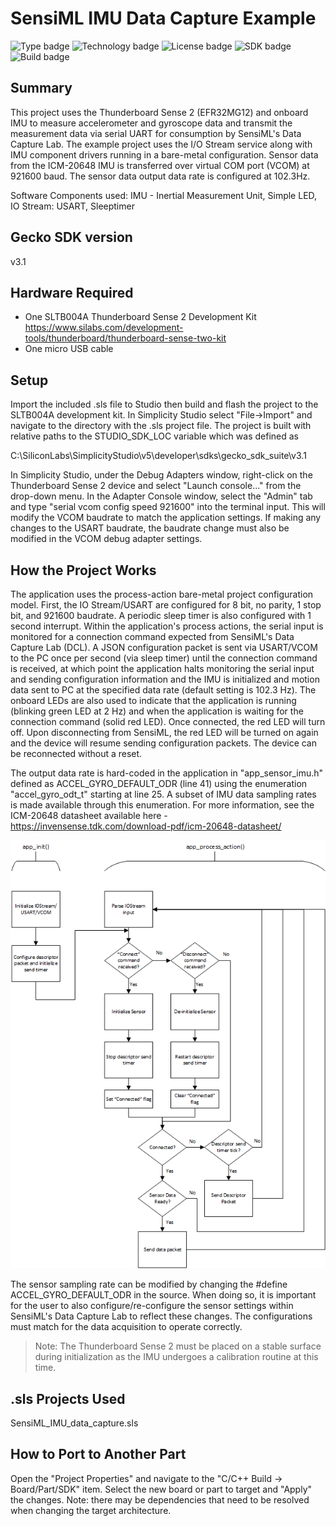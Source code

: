 # SensiML IMU Data Capture Example #
![Type badge](https://img.shields.io/badge/dynamic/json?url=https://raw.githubusercontent.com/SiliconLabs/application_examples_ci/master/platform_applications/SensiML_IMU_common.json&label=Type&query=type&color=green)
![Technology badge](https://img.shields.io/badge/dynamic/json?url=https://raw.githubusercontent.com/SiliconLabs/application_examples_ci/master/platform_applications/SensiML_IMU_common.json&label=Technology&query=technology&color=green)
![License badge](https://img.shields.io/badge/dynamic/json?url=https://raw.githubusercontent.com/SiliconLabs/application_examples_ci/master/platform_applications/SensiML_IMU_common.json&label=License&query=license&color=green)
![SDK badge](https://img.shields.io/badge/dynamic/json?url=https://raw.githubusercontent.com/SiliconLabs/application_examples_ci/master/platform_applications/SensiML_IMU_common.json&label=SDK&query=sdk&color=green)
![Build badge](https://img.shields.io/endpoint?url=https://raw.githubusercontent.com/SiliconLabs/application_examples_ci/master/platform_applications/SensiML_IMU_build_status.json)

## Summary ##

This project uses the Thunderboard Sense 2 (EFR32MG12) and onboard IMU to measure accelerometer and gyroscope data and transmit the measurement data via serial UART for consumption by SensiML's Data Capture Lab. The example project uses the I/O Stream service along with IMU component drivers running in a bare-metal configuration. Sensor data from the ICM-20648 IMU is transferred over virtual COM port (VCOM) at 921600 baud. The sensor data output data rate is configured at 102.3Hz.

Software Components used: IMU - Inertial Measurement Unit, Simple LED, IO Stream: USART, Sleeptimer

## Gecko SDK version ##

v3.1

## Hardware Required ##

- One SLTB004A Thunderboard Sense 2 Development Kit
<https://www.silabs.com/development-tools/thunderboard/thunderboard-sense-two-kit>
- One micro USB cable

## Setup ##

Import the included .sls file to Studio then build and flash the project to the SLTB004A development kit.
In Simplicity Studio select "File->Import" and navigate to the directory with the .sls project file.
The project is built with relative paths to the STUDIO_SDK_LOC variable which was defined as

C:\SiliconLabs\SimplicityStudio\v5\developer\sdks\gecko_sdk_suite\v3.1

In Simplicity Studio, under the Debug Adapters window, right-click on the Thunderboard Sense 2 device and select "Launch console..." from the drop-down menu. In the Adapter Console window, select the "Admin" tab and type "serial vcom config speed 921600" into the terminal input. This will modify the VCOM baudrate to match the application settings. If making any changes to the USART baudrate, the baudrate change must also be modified in the VCOM debug adapter settings.

## How the Project Works ##

The application uses the process-action bare-metal project configuration model. First, the IO Stream/USART are configured for 8 bit, no parity, 1 stop bit, and 921600 baudrate. A periodic sleep timer is also configured with 1 second interrupt. Within the application's process actions, the serial input is monitored for a connection command expected from SensiML's Data Capture Lab (DCL). A JSON configuration packet is sent via USART/VCOM to the PC once per second (via sleep timer) until the connection command is received, at which point the application halts monitoring the serial input and sending configuration information and the IMU is initialized and motion data sent to PC at the specified data rate (default setting is 102.3 Hz). The onboard LEDs are also used to indicate that the application is running (blinking green LED at 2 Hz) and when the application is waiting for the connection command (solid red LED). Once connected, the red LED will turn off. Upon disconnecting from SensiML, the red LED will be turned on again and the device will resume sending configuration packets. The device can be reconnected without a reset. 

The output data rate is hard-coded in the application in "app_sensor_imu.h" defined as ACCEL_GYRO_DEFAULT_ODR (line 41) using the enumeration "accel_gyro_odt_t" starting at line 25. A subset of IMU data sampling rates is made available through this enumeration. For more information, see the ICM-20648 datasheet available here - https://invensense.tdk.com/download-pdf/icm-20648-datasheet/

![Application flowchart - high-level system overview](doc/app_flowchart.PNG)

The sensor sampling rate can be modified by changing the #define ACCEL_GYRO_DEFAULT_ODR in the source. When doing so, it is important for the user to also configure/re-configure the sensor settings within SensiML's Data Capture Lab to reflect these changes. The configurations must match for the data acquisition to operate correctly. 

>Note: The Thunderboard Sense 2 must be placed on a stable surface during initialization as the IMU undergoes a calibration routine at this time.  

## .sls Projects Used ##

SensiML_IMU_data_capture.sls

## How to Port to Another Part ##

Open the "Project Properties" and navigate to the "C/C++ Build -> Board/Part/SDK" item.  Select the new board or part to target and "Apply" the changes.  Note: there may be dependencies that need to be resolved when changing the target architecture.